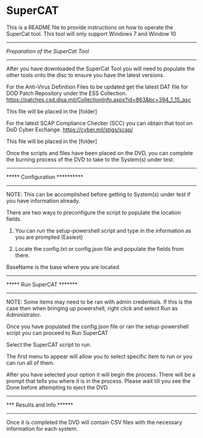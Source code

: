 # SuperCAT
This is a README file to provide instructions on how to operate the SuperCat tool.  This tool will only support Windows 7 and Window 10





**********************************
*Preparation of the SuperCat Tool*
**********************************

After you have downloaded the SuperCat Tool you will need to populate the other tools onto the disc to ensure you have the latest versions.

For the Anti-Virus Definition Files to be updated get the latest DAT file for DOD Patch Repository under the ESS Collection. https://patches.csd.disa.mil/CollectionInfo.aspx?id=863&bc=394_1_15_asc

This file will be placed in the [folder] 

For the latest SCAP Compliance Checker (SCC) you can obtain that tool on DoD Cyber Exchange.  https://cyber.mil/stigs/scap/

This file will be placed in the [folder]

Once the scripts and files have been placed on the DVD, you can complete the burning process of the DVD to take to the System(s) under test.


*********************************
*****  Configuration   **********
*********************************

NOTE:  This can be accomplished before getting to System(s) under test if you have information already.

There are two ways to preconfigure the script to populate the location fields.

1.  You can run the setup-powershell script and type in the information as you are prompted (Easiest)

2. Locate the config.txt or config.json file and populate the fields from there.

BaseName is the base where you are located.




***********************************
*****    Run SuperCAT       *******
***********************************

NOTE:  Some items may need to be ran with admin credentials.  If this is the case then when bringing up powershell, right click and select Run as Administrator.

Once you have populated the config.json file or ran the setup-powershell script you can proceed to Run SuperCAT

Select the SuperCAT script to run.

The first menu to appear will allow you to select specific item to run or you can run all of them.

After you have selected your option it will begin the process.  There will be a prompt that tells you where it is in the process.  Please wait till you see the Done before attempting to eject the DVD.



************************************
***    Results and Info       ******
************************************

Once it is completed the DVD will contain CSV files with the necessary information for each system.








